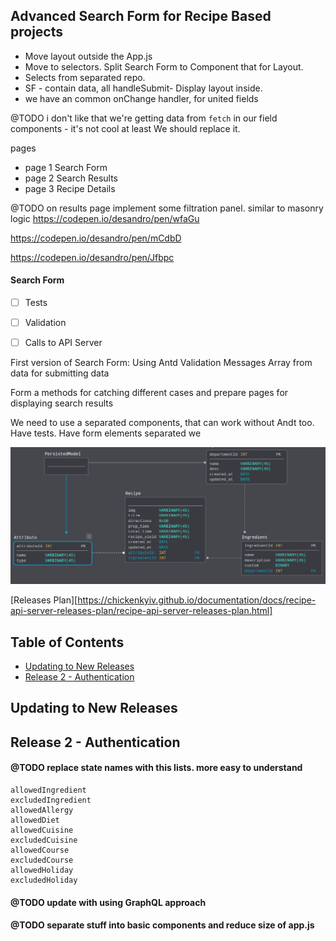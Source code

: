 ## Advanced Search Form for Recipe Based projects


- Move layout outside the App.js
- Move to selectors. Split Search Form to Component that for Layout.
- Selects from separated repo.
- SF - contain data, all handleSubmit- Display layout inside.
- we have an common onChange handler, for united fields


@TODO
i don't like that we're getting data from `fetch` in our field components - it's not cool at least
We should replace it.


pages
- page 1 Search Form
- page 2 Search Results
- page 3 Recipe Details


@TODO
on results page implement some filtration panel. similar to masonry logic
https://codepen.io/desandro/pen/wfaGu

https://codepen.io/desandro/pen/mCdbD

https://codepen.io/desandro/pen/Jfbpc

#### Search Form

- [ ] Tests
- [ ] Validation
- [ ] Calls to API Server


First version of Search Form:
Using Antd
Validation Messages
Array from data for submitting data

Form a methods for catching different cases and prepare pages for displaying search results

We need to use a separated components, that can work without Andt too.
Have tests. Have form elements separated we

![Search DB Schema](https://github.com/ChickenKyiv/database-visuals/blob/master/RecipeAPI_Search_Schema%20%20%20SqlDBM.png)


[Releases Plan][https://chickenkyiv.github.io/documentation/docs/recipe-api-server-releases-plan/recipe-api-server-releases-plan.html]


## Table of Contents

* [Updating to New Releases](#updating-to-new-releases)
* [Release 2 -  Authentication](#)

## Updating to New Releases


## Release 2 -  Authentication



#### @TODO replace state names with this lists. more easy to understand
```
allowedIngredient
excludedIngredient
allowedAllergy
allowedDiet
allowedCuisine
excludedCuisine
allowedCourse
excludedCourse
allowedHoliday
excludedHoliday
```

#### @TODO update with using GraphQL approach

#### @TODO separate stuff into basic components and reduce size of app.js
